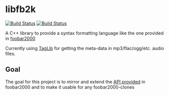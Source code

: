 libfb2k
=======

[![Build Status](https://travis-ci.org/zyphrus/libfb2k.svg?branch=master)](https://travis-ci.org/zyphrus/libfb2k) [![Build Status](https://drone.io/github.com/zyphrus/libfb2k/status.png)](https://drone.io/github.com/zyphrus/libfb2k/latest)

A C++ library to provide a syntax formatting language
like the one provided in [foobar2000](http://www.foobar2000.org/)

Currently using [TagLib](http://taglib.github.io/) for getting the meta-data in
mp3/flac/ogg/etc. audio files.

Goal
----

The goal for this project is to mirror and extend the [API provided](http://wiki.hydrogenaud.io/index.php?title=Foobar2000:Title_Formatting_Reference)
in foobar2000 and to make it usable for any foobar2000-clones

